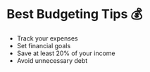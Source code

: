 # Best Budgeting Tips 💰  
- Track your expenses  
- Set financial goals  
- Save at least 20% of your income  
- Avoid unnecessary debt  
